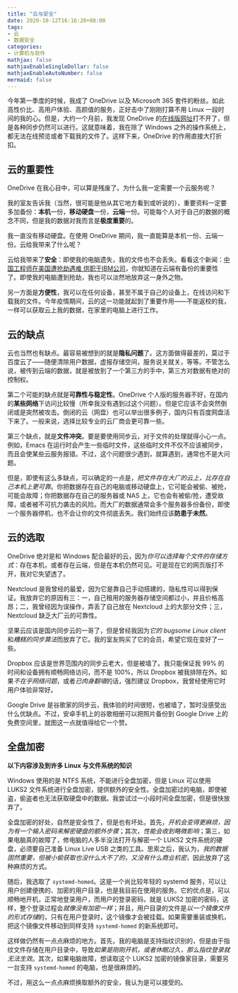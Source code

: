```yaml
---
title: "云与安全"
date: 2020-10-12T16:16:20+08:00
tags:
- 云
- 数据安全
categories:
- 计算机与软件
mathjax: false
mathjaxEnableSingleDollar: false
mathjaxEnableAutoNumber: false
mermaid: false
---
```


今年第一季度的时候，我成了 OneDrive 以及 Microsoft 365 套件的粉丝。如此高性价比、高用户体验、高颜值的服务，正好击中了刚刚打算不用 Linux 一段时间的我的心。但是，大约一个月前，我发现 OneDrive 的[在线版网址](https://onedrive.live.com)打不开了，但是各种同步仍然可以进行。这就意味着，我在除了 Windows 之外的操作系统上，都无法在线预览或者下载我的文件了。这样下来，OneDrive 的作用直接大打折扣。

<!--more-->

## 云的重要性

OneDrive 在我心目中，可以算是残废了。为什么我一定需要一个云服务呢？

我的室友告诉我（当然，很可能是他从其它地方看到或听说的），重要资料一定要多加备份：**本机**一份，**移动硬盘**一份，**云端**一份。可能每个人对于自己的数据的概念不同，但是我的数据对我而言是**极度重要**的。

我一直没有移动硬盘。在使用 OneDrive 期间，我一直能算是本机一份、云端一份。云给我带来了什么呢？

云给我带来了**安全**：即使我的电脑遗失，我的文件也不会丢失。看看这个新闻：[中国工程师在美国遭抢劫遇难 供职于IBM公司](https://tech.sina.com.cn/it/2020-01-04/doc-iihnzhha0317965.shtml)，你就知道在云端有备份的重要性了。即使我的电脑遭到抢劫，我也可以淡然地放弃这一身外之物。

另一方面是**方便性**，我可以在任何设备，甚至不属于自己的设备上，在线访问和下载我的文件。今年疫情期间，云的这一功能就起到了重要作用——不能返校的我，一样可以获取云上我的数据，在家里的电脑上进行工作。

## 云的缺点

云也当然也有缺点。最容易被想到的就是**隐私问题**了。这方面做得最差的，莫过于百度云了——随便清除用户数据，虚报存储空间，服务说关就关，等等。不管怎么说，被传到云端的数据，就是被放到了一个第三方的手中，第三方对数据有绝对的控制权。

第二个可能的缺点就是**可靠性与稳定性**。OneDrive 个人版的服务器不好，在国内的**某些网络**下访问比较慢（所幸我没有遇到过这个问题）。但是它应该不会突然倒闭或是突然被攻击。倒闭的云（网盘）也可以举出很多例子，国内只有百度网盘活下来了。一般来说，选择比较专业的云厂商会更可靠一些。

第三个缺点，就是**文件冲突**。要是要使用同步云，对于文件的处理就得小心一点。例如，Emacs 在运行时会产生一些临时文件，这些临时文件不仅不应该被同步，而且会使某些云服务报错。不过，这个问题很少遇到，就算遇到，通常也不是大问题。

但是，即使有这么多缺点，可以确定的一点是，*把文件存在大厂的云上，比存在自己本机上更可靠*。你把数据存在自己的电脑或移动硬盘上，它可能会被偷、被抢，可能会故障；你把数据存在自己的服务器或 NAS 上，它也会有被偷/抢，遭受故障，或者被不可抗力袭击的风险。而大厂的数据通常会多个服务器多份备份，即使一个服务器停机，也不会让你的文件彻底丢失。我们始终应该**防患于未然**。

## 云的选取

OneDrive 绝对是和 Windows 配合最好的云，因为*你可以选择每个文件的存储方式*：存在本机，或者存在云端，但是在本机仍然可见。可是现在它的网页版打不开，我对它失望透了。

Nextcloud 是我曾经的最爱，因为它是靠自己手动搭建的，隐私性可以得到保证。我放弃它的原因有三：一，自己租用的服务器存储空间都过小，并且价格高昂；二，我曾经因为误操作，弄丢了自己放在 Nextcloud 上的大部分文件；三，Nextcloud 缺乏大厂云的可靠性。

坚果云应该是国内同步云的一哥了，但是曾经我因为*它的 bugsome Linux client*和*糟糕的同步算法*而放弃了它。我的室友购买了它的会员，希望它现在变好了一些。

Dropbox 应该是世界范围内的同步云老大，但是被墙了。我只能保证我 99% 的时间和设备拥有顺畅网络访问，而不是 100%，所以 Dropbox 被我排除在外。如果*不在乎网络问题*，或者*已肉身翻墙*的话，强烈建议 Dropbox，我曾经使用它时用户体验非常好。

Google Drive 是谷歌家的同步云，我体验的时间很短，也被墙了，暂时没感受出什么优缺点。不过，安卓手机上的谷歌相册可以把照片备份到 Google Drive 上的免费空间里，就图这一点就值得给它一个赞。

## 全盘加密

**以下内容涉及到许多 Linux 与文件系统的知识**

Windows 使用的是 NTFS 系统，不能进行全盘加密，但是 Linux 可以使用 LUKS2 文件系统进行全盘加密，提供额外的安全性。全盘加密过的电脑，即使被盗，偷盗者也无法获取硬盘中的数据。我尝试过一小段时间全盘加密，但是很快放弃了。

全盘加密的好处，自然是安全性了，但是也有坏处。首先，*开机会变得更麻烦，因为有一个输入密码来解密硬盘的额外步骤*；其次，*性能会收到略微影响*；第三，如果电脑真的故障了，修电脑的人多半没法打开与解密一个 LUKS2 文件系统的硬盘，必须要自己准备 Linux Live USB 之类的工具。思索之后，我认为，*我的数据固然重要，但被小偷获取也没什么大不了的，又没有什么商业机密*，因此放弃了这种麻烦的方式。

随后，我选取了 `systemd-homed`。这是一个尚比较年轻的 systemd 服务，可以让用户创建便携的、加密的用户目录，也是我目前在使用的服务。它的优点是，可以顺畅地开机，正常地登录用户，而用户的登录密码，就是 LUKS2 加密的密码，这样，整个登录过程会*就像没有加密一样*；并且，用户目录的文件是*以一个镜像文件的形式存储*的，只有在用户登录时，这个镜像才会被挂载。如果需要重装或换机，把这个镜像文件移动到同样支持 `systemd-homed` 的新系统即可。

这样做仍然有一点点麻烦的地方。首先，我的电脑是支持指纹识别的，但是由于指纹文件存储在用户目录中，导致*如果是刚刚开机，或者休眠过久，那么指纹登录就无法生效*。其次，如果电脑故障，想读取这个 LUKS2 加密的镜像家目录，需要另一台支持 `systemd-homed` 的电脑，也是很麻烦的。

不过，用这么一点点麻烦换取额外的安全，我认为是可以接受的。